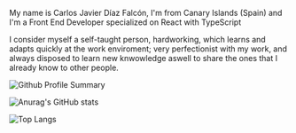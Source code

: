 My name is Carlos Javier Díaz Falcón, I'm from Canary Islands (Spain) and I'm a Front End Developer specialized on React with TypeScript

I consider myself a self-taught person, hardworking, which learns and adapts quickly at the work enviroment; very perfectionist with my work, and always disposed to learn new knwowledge aswell to share the ones that I already know to other people.

![Github Profile Summary](https://github-profile-summary-cards.vercel.app/api/cards/profile-details?username=linkmetal&theme=radical)

![Anurag's GitHub stats](https://github-readme-stats.vercel.app/api?username=linkmetal&count_private=true&show_icons=true&theme=radical)

![Top Langs](https://github-readme-stats.vercel.app/api/top-langs/?username=linkmetal&count_private=true&show_icons=true&theme=radical)

